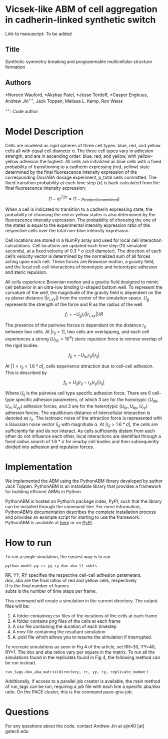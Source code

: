 # Vicsek-like ABM of cell aggregation in cadherin-linked synthetic switch

Link to manuscript: To be added

## Title
Synthetic symmetry breaking and programmable multicellular structure formation
## Authors
*Noreen Wauford, *Akshay Patel, *Jesse Tordoff, *Casper Enghuus, Andrew Jin<sup>++</sup>, Jack Toppen, Melissa L. Kemp, Ron Weiss

<sup>++</sup>: Code author

# Model Description
Cells are modeled as rigid spheres of three cell types: blue, red, and yellow cells all with equal cell diameter σ. The three cell types vary in adhesion strength, and are in ascending order: blue, red, and yellow, with yellow-yellow adhesion the highest. All cells are initialized as blue cells with a fixed probability of transitioning to a cadherin expressing (red, yellow) state determined by the final fluorescence intensity expression of the corresponding Dox/ABA dosage experiment, p_total cells committed. The fixed transition probability at each time step (x) is back calculated from the final fluorescence intensity expression:

$$(1-x)^{72h}=(1-p_{total cells committed})$$

When a cell is indicated to transition to a cadherin expressing state, the probability of choosing the red or yellow states is also determined by the fluorescence intensity expression. The probability of choosing the one of the states is equal to the experimental intensity expression ratio of the respective cells over the total non-blue intensity expression. 

Cell locations are stored in a NumPy array and used for local cell interaction calculations. Cell locations are updated each time step (10 simulated seconds), at a fixed velocity of 0.3 * σ (cell diameter). The direction of each cell’s velocity vector is determined by the normalized sum of all forces acting upon each cell. These forces are Brownian motion, a gravity field, and the local cell-cell interactions of homotypic and heterotypic adhesion and steric repulsion. 

All cells experience Brownian motion and a gravity field designed to mimic cell behavior in an ultra-low binding U-shaped bottom well. To represent the curvature of the well, the magnitude of the gravity field is dependent on the xy planar distance $(|r_{i,xy}|)$ from the center of the simulation space. $U_g$ represents the strength of the force and R as the radius of the well.

$$f_i=-U_g r_i  (|r_{i,xy}|)/R$$

The presence of the pairwise forces is dependent on the distance $r_{ij}$ between two cells. At $|r_{ij}<1|$, two cells are overlapping, and each cell experiences a strong $(U_{hc}=10^4)$ steric repulsion force to remove overlap of the rigid bodies.

$$f_{ij}=-U_{hc}  r_{ij}/|r_{ij}|$$ 

At $|1< r_{ij}<1.6*σ|$, cells experience attraction due to cell-cell adhesion. This is described by

$$f_{ij}=U_{ij} (r_{ij}-r_e )  r_{ij}/|r_{ij}|$$

Where $U_{ij}$ is the pairwise cell type specific adhesion force. There are 6 cell-type specific adhesion parameters, of which 3 are for the homotypic $(U_{bb},U_{rr},U_{yy})$ adhesion forces, and 3 are for the heterotypic $(U_{br},U_{by},U_{ry})$ adhesion forces. The equilibrium distance of intercellular interaction is denoted as $r_e$. The isotropic noise of the attraction force is represented with a Gaussian noise vector $ξ_{ij}$ with magnitude α. At  $|r_{ij}>1.6*σ|$, the cells are sufficiently far and do not interact. As cells sufficiently distant from each other do not influence each other, local interactions are identified through a fixed radius search of 1.6 * σ for nearby cell bodies and then subsequently divided into adhesion and repulsion forces. 

# Implementation
We implemented the ABM using the PythonABM library developed by author Jack Toppen. PythonABM is an installable library that provides a framework for building efficient ABMs in Python. 

PythonABM is hosted on Python’s package index, PyPI, such that the library can be installed through the command-line. For more information, PythonABM’s documentation describes the complete installation process and provides an example script for starting to use the framework. PythonABM is available at [here](https://github.com/kemplab/pythonabm)  or on [PyPI](https://pypi.org/project/pythonabm/). 

# How to run
To run a single simulation, the easiest way is to run 
```
python model.py rr yy ry dox aba tf subts
```
RR, YY, RY specifies the respective cell-cell adhesion parameters. <br>
dox, aba are the final ratios of red and yellow cells, respectively <br>
tf is the final number of frames <br>
subts is the number of time steps per frame. <br>

This command will create a simulation in the current directory. The output files will be:
1. A folder containing csv files of the locations of the cells at each frame
2. A folder contains png files of the cells at each frame
3. A csv file containing the duration of each timestep
4. A mov file containing the resultant simulation
5. A .pckl file which allows you to resume the simulation if interrupted.

To recreate simulations as seen in Fig 4 of the article, set RR=30, YY=40, RY=1. The dox and aba ratios vary per square in the matrix. To run all the simulations found in the replicates found in Fig 4, the following method can be run instead.
```
run_tags.dox_aba_matrix(directory, rr, yy, ry, replicate_number)
```
Additionally, if access to a parallel job creator is available, the main method of run_tags can be run, requiring a job file with each line a specific aba/dox ratio. On the PACE cluster, this is the command pace-gnu-job.

# Questions 
For any questions about the code, contact Andrew Jin at ajin40 [at] gatech.edu

